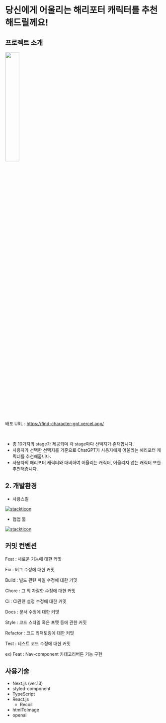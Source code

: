 # 당신에게 어울리는 해리포터 캐릭터를 추천해드릴께요!

## 프로젝트 소개

<img width="30%" src="https://github.com/f-lab-edu/Find_Character_GPT/assets/83911617/48c3035f-3a38-4e8d-97ed-5b50ecb6ba1c"/>

배포 URL : https://find-character-gpt.vercel.app/

<br>

- 총 10가지의 stage가 제공되며 각 stage마다 선택지가 존재합니다.
- 사용자가 선택한 선택지를 기준으로 ChatGPT가 사용자에게 어울리는 해리포터 캐릭터를 추천해줍니다.
- 사용자의 해리포터 캐릭터와 대비하여 어울리는 캐릭터, 어울리지 않는 캐릭터 또한 추천해줍니다.



## 2. 개발환경

- 사용스킬

[![stackticon](https://firebasestorage.googleapis.com/v0/b/stackticon-81399.appspot.com/o/images%2F1706209508796?alt=media&token=673bc76c-3083-4f0c-9d77-c192a8474739)](https://github.com/msdio/stackticon)

- 협업 툴

[![stackticon](https://firebasestorage.googleapis.com/v0/b/stackticon-81399.appspot.com/o/images%2F1706209670859?alt=media&token=fbb4a9b5-2b1a-4d2e-8a64-d19cb38be649)](https://github.com/msdio/stackticon)


## 커밋 컨벤션

Feat : 새로운 기능에 대한 커밋

Fix : 버그 수정에 대한 커밋

Build : 빌드 관련 파일 수정에 대한 커밋

Chore : 그 외 자잘한 수정에 대한 커밋

Ci : CI관련 설정 수정에 대한 커밋

Docs : 문서 수정에 대한 커밋

Style : 코드 스타일 혹은 포맷 등에 관한 커밋

Refactor :  코드 리팩토링에 대한 커밋

Test : 테스트 코드 수정에 대한 커밋

ex) Feat : Nav-component 카테고리버튼 기능 구현

## 사용기술

- Next.js (ver.13)
- styled-component
- TypeScript
- React.js
  - Recoil
- htmlToImage
- openai
